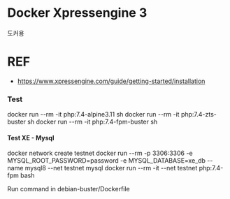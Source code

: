 Docker Xpressengine 3
=====================

도커용

# REF
- https://www.xpressengine.com/guide/getting-started/installation

### Test

docker run --rm -it php:7.4-alpine3.11 sh
docker run --rm -it php:7.4-zts-buster sh
docker run --rm -it php:7.4-fpm-buster sh


#### Test XE - Mysql

docker network create testnet
docker run --rm -p 3306:3306 -e MYSQL_ROOT_PASSWORD=password -e MYSQL_DATABASE=xe_db --name mysql8 --net testnet mysql
docker run --rm -it --net testnet php:7.4-fpm bash

Run command in debian-buster/Dockerfile

